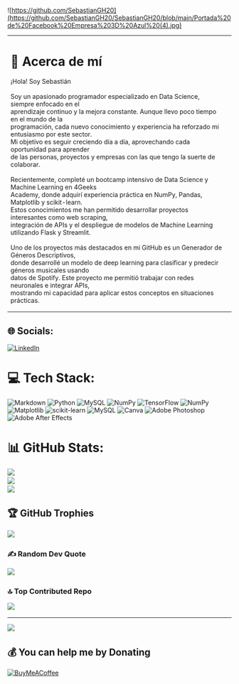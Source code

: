 ![https://github.com/SebastianGH20](https://github.com/SebastianGH20/SebastianGH20/blob/main/Portada%20de%20Facebook%20Empresa%203D%20Azul%20(4).jpg)

<table>
  <tr>
    <td style="width:150%;">
      <h1>💫 Acerca de mí</h1>
      <p>¡Hola! Soy Sebastián<br><br>
      Soy un apasionado programador especializado en Data Science, siempre enfocado en el <br>
      aprendizaje continuo y la mejora constante. Aunque llevo poco tiempo en el mundo de la<br>
      programación, cada nuevo conocimiento y experiencia ha reforzado mi entusiasmo por este sector. <br>
      Mi objetivo es seguir creciendo día a día, aprovechando cada oportunidad para aprender <br>
      de las personas, proyectos y empresas con las que tengo la suerte de colaborar.<br><br>
      Recientemente, completé un bootcamp intensivo de Data Science y Machine Learning en 4Geeks<br>
      Academy, donde adquirí experiencia práctica en NumPy, Pandas, Matplotlib y scikit-learn. <br>
      Estos conocimientos me han permitido desarrollar proyectos interesantes como web scraping, <br>
      integración de APIs y el despliegue de modelos de Machine Learning utilizando Flask y Streamlit.<br><br>
      Uno de los proyectos más destacados en mi GitHub es un Generador de Géneros Descriptivos, <br>
      donde desarrollé un modelo de deep learning para clasificar y predecir géneros musicales usando<br>
      datos de Spotify. Este proyecto me permitió trabajar con redes neuronales e integrar APIs,<br>
      mostrando mi capacidad para aplicar estos conceptos en situaciones prácticas.
      </p>
    </td>
    <td style="width:10%; vertical-align:top;">
      <img src="https://github.com/SebastianGH20/SebastianGH20/blob/main/ezgif.com-animated-gif-maker.gif" alt="GIF" style="width: 50px; height: auto;" />
    </td>
  </tr>
</table>








## 🌐 Socials:
[![LinkedIn](https://img.shields.io/badge/LinkedIn-%230077B5.svg?logo=linkedin&logoColor=white)](https://linkedin.com/in/https://www.linkedin.com/in/sebastian-gonzalez-hincapie/) 

# 💻 Tech Stack:
![Markdown](https://img.shields.io/badge/markdown-%23000000.svg?style=for-the-badge&logo=markdown&logoColor=white) ![Python](https://img.shields.io/badge/python-3670A0?style=for-the-badge&logo=python&logoColor=ffdd54) ![MySQL](https://img.shields.io/badge/mysql-4479A1.svg?style=for-the-badge&logo=mysql&logoColor=white) ![NumPy](https://img.shields.io/badge/numpy-%23013243.svg?style=for-the-badge&logo=numpy&logoColor=white) ![TensorFlow](https://img.shields.io/badge/TensorFlow-%23FF6F00.svg?style=for-the-badge&logo=TensorFlow&logoColor=white) ![NumPy](https://img.shields.io/badge/numpy-%23013243.svg?style=for-the-badge&logo=numpy&logoColor=white) ![Matplotlib](https://img.shields.io/badge/Matplotlib-%23ffffff.svg?style=for-the-badge&logo=Matplotlib&logoColor=black) ![scikit-learn](https://img.shields.io/badge/scikit--learn-%23F7931E.svg?style=for-the-badge&logo=scikit-learn&logoColor=white) ![MySQL](https://img.shields.io/badge/mysql-4479A1.svg?style=for-the-badge&logo=mysql&logoColor=white) ![Canva](https://img.shields.io/badge/Canva-%2300C4CC.svg?style=for-the-badge&logo=Canva&logoColor=white) ![Adobe Photoshop](https://img.shields.io/badge/adobe%20photoshop-%2331A8FF.svg?style=for-the-badge&logo=adobe%20photoshop&logoColor=white) ![Adobe After Effects](https://img.shields.io/badge/Adobe%20After%20Effects-9999FF.svg?style=for-the-badge&logo=Adobe%20After%20Effects&logoColor=white)
# 📊 GitHub Stats:
![](https://github-readme-stats.vercel.app/api?username=SebastianGH20&theme=dark&hide_border=false&include_all_commits=true&count_private=false)<br/>
![](https://github-readme-streak-stats.herokuapp.com/?user=SebastianGH20&theme=dark&hide_border=false)<br/>
![](https://github-readme-stats.vercel.app/api/top-langs/?username=SebastianGH20&theme=dark&hide_border=false&include_all_commits=true&count_private=false&layout=compact)

## 🏆 GitHub Trophies
![](https://github-profile-trophy.vercel.app/?username=SebastianGH20&theme=radical&no-frame=false&no-bg=false&margin-w=4)

### ✍️ Random Dev Quote
![](https://quotes-github-readme.vercel.app/api?type=horizontal&theme=radical)

### 🔝 Top Contributed Repo
![](https://github-contributor-stats.vercel.app/api?username=SebastianGH20&limit=5&theme=github_dark_dimmed&combine_all_yearly_contributions=true)

---
[![](https://visitcount.itsvg.in/api?id=SebastianGH20&icon=0&color=1)](https://visitcount.itsvg.in)

  ## 💰 You can help me by Donating
  [![BuyMeACoffee](https://img.shields.io/badge/Buy%20Me%20a%20Coffee-ffdd00?style=for-the-badge&logo=buy-me-a-coffee&logoColor=black)](https://buymeacoffee.com/SebastianGH20) 

  
<!-- Proudly created with GPRM ( https://gprm.itsvg.in ) -->
